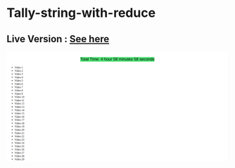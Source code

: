 # Tally-string-with-reduce

## Live Version : [See here](https://sauravchamoli17.github.io/Tally-string-with-reduce/)

[![Preview](preview.png)](https://sauravchamoli17.github.io/Tally-string-with-reduce/)